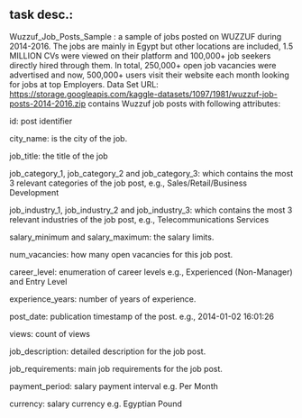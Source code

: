 task desc.:
----------
Wuzzuf_Job_Posts_Sample : a sample of jobs posted on WUZZUF during 2014-2016.
The jobs are mainly in Egypt but other locations are included,  1.5 MILLION CVs were viewed on their platform and 100,000+ job 
seekers directly hired through them. In total, 250,000+ open job vacancies were advertised and now, 
500,000+ users visit their website each month looking for jobs at top Employers.
Data Set URL: https://storage.googleapis.com/kaggle-datasets/1097/1981/wuzzuf-job-posts-2014-2016.zip
contains Wuzzuf job posts with following attributes:

id: post identifier 

city_name: is the city of the job.

job_title: the title of the job

job_category_1, job_category_2 and job_category_3: which contains the most 3 relevant categories of the job post, e.g., Sales/Retail/Business Development

job_industry_1, job_industry_2 and job_industry_3:  which contains the most 3 relevant industries of the job post, e.g., Telecommunications Services

salary_minimum and salary_maximum: the salary limits.

num_vacancies: how many open vacancies for this job post.

career_level: enumeration of career levels e.g., Experienced (Non-Manager) and Entry Level

experience_years: number of years of experience.

post_date: publication timestamp of the post. e.g., 2014-01-02 16:01:26

views: count of views

job_description: detailed description for the job post.

job_requirements: main job requirements for the job post.

payment_period: salary payment interval e.g. Per Month

currency: salary currency e.g. Egyptian Pound
